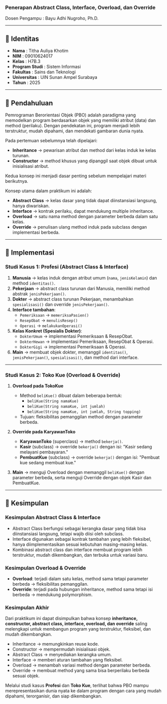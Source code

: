 
### Penerapan Abstract Class, Interface, Overload, dan Override  

Dosen Pengampu : Bayu Adhi Nugroho, Ph.D.  

---

## 📌 Identitas 
- **Nama** : Titha Auliya Khotim
- **NIM** : 09010624017
- **Kelas** : H7B.3  
- **Program Studi** : Sistem Informasi  
- **Fakultas** : Sains dan Teknologi  
- **Universitas** : UIN Sunan Ampel Surabaya  
- **Tahun** : 2025  

---

## 📖 Pendahuluan  
Pemrograman Berorientasi Objek (PBO) adalah paradigma yang memodelkan program berdasarkan objek yang memiliki atribut (data) dan method (perilaku). Dengan pendekatan ini, program menjadi lebih terstruktur, mudah dipahami, dan mendekati gambaran dunia nyata.  

Pada pertemuan sebelumnya telah dipelajari:  
- **Inheritance** → pewarisan atribut dan method dari kelas induk ke kelas turunan.  
- **Constructor** → method khusus yang dipanggil saat objek dibuat untuk inisialisasi atribut.  

Kedua konsep ini menjadi dasar penting sebelum mempelajari materi berikutnya.  

Konsep utama dalam praktikum ini adalah:  
- **Abstract Class** → kelas dasar yang tidak dapat diinstansiasi langsung, hanya diwariskan.  
- **Interface** → kontrak perilaku, dapat mendukung multiple inheritance.  
- **Overload** → satu nama method dengan parameter berbeda dalam satu kelas.  
- **Override** → penulisan ulang method induk pada subclass dengan implementasi berbeda.  

---

## 🚀 Implementasi  

### Studi Kasus 1: Profesi (Abstract Class & Interface)  
1. **Manusia** → kelas induk dengan atribut umum (`nama`, `jenisKelamin`) dan method `identitas()`.  
2. **Pekerjaan** → abstract class turunan dari Manusia, memiliki method abstrak `jenisPekerjaan()`.  
3. **Dokter** → abstract class turunan Pekerjaan, menambahkan `spesialisasi()` dan override `jenisPekerjaan()`.  
4. **Interface tambahan**:  
   - `Pemeriksaan` → `memeriksaPasien()`  
   - `ResepObat` → `menulisResep()`  
   - `Operasi` → `melakukanOperasi()`  
5. **Kelas Konkret (Spesialis Dokter)**:  
   - `DokterUmum` → implementasi Pemeriksaan & ResepObat.  
   - `DokterHewan` → implementasi Pemeriksaan, ResepObat & Operasi.  
   - `DokterGigi` → implementasi Pemeriksaan & Operasi.  
6. **Main** → membuat objek dokter, memanggil `identitas()`, `jenisPekerjaan()`, `spesialisasi()`, dan method dari interface.  

---

### Studi Kasus 2: Toko Kue (Overload & Override)  
1. **Overload pada TokoKue**  
   - Method `beliKue()` dibuat dalam beberapa bentuk:  
     - `beliKue(String namaKue)`  
     - `beliKue(String namaKue, int jumlah)`  
     - `beliKue(String namaKue, int jumlah, String topping)`  
   - Tujuan: fleksibilitas pemanggilan method dengan parameter berbeda.  

2. **Override pada KaryawanToko**  
   - **KaryawanToko** (superclass) → method `bekerja()`.  
   - **Kasir** (subclass) → override `bekerja()` dengan isi: "Kasir sedang melayani pembayaran."  
   - **PembuatKue** (subclass) → override `bekerja()` dengan isi: "Pembuat kue sedang membuat kue."  

3. **Main** → menguji Overload dengan memanggil `beliKue()` dengan parameter berbeda, serta menguji Override dengan objek Kasir dan PembuatKue.  

---

## 📝 Kesimpulan  

### Kesimpulan Abstract Class & Interface  
- Abstract Class berfungsi sebagai kerangka dasar yang tidak bisa diinstansiasi langsung, tetapi wajib diisi oleh subclass.  
- Interface digunakan sebagai kontrak tambahan yang lebih fleksibel, hanya diimplementasikan sesuai kebutuhan masing-masing kelas.  
- Kombinasi abstract class dan interface membuat program lebih terstruktur, mudah dikembangkan, dan terbuka untuk variasi baru.  

### Kesimpulan Overload & Override  
- **Overload**: terjadi dalam satu kelas, method sama tetapi parameter berbeda → fleksibilitas pemanggilan.  
- **Override**: terjadi pada hubungan inheritance, method sama tetapi isi berbeda → mendukung polymorphism.  

### Kesimpulan Akhir  
Dari praktikum ini dapat disimpulkan bahwa konsep **inheritance, constructor, abstract class, interface, overload, dan override** saling melengkapi untuk membangun program yang terstruktur, fleksibel, dan mudah dikembangkan.  
- Inheritance → memungkinkan reuse kode.  
- Constructor → mempermudah inisialisasi objek.  
- Abstract Class → menyediakan kerangka umum.  
- Interface → memberi aturan tambahan yang fleksibel.  
- Overload → menambah variasi method dengan parameter berbeda.  
- Override → membuat method yang sama bisa berperilaku berbeda sesuai objek.  

Melalui studi kasus **Profesi** dan **Toko Kue**, terlihat bahwa PBO mampu merepresentasikan dunia nyata ke dalam program dengan cara yang mudah dipahami, terorganisir, dan siap dikembangkan.  
